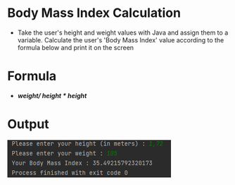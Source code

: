 # Body Mass Index Calculation
* Take the user's height and weight values with Java and assign them to a variable. Calculate the user's 'Body Mass Index' value according to the formula below and print it on the screen
# **Formula**
* ***weight/ height * height***

# Output

![](img.png)
